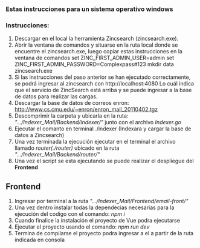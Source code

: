 ### Estas instrucciones para un sistema operativo windows
### Instrucciones:
1. Descargar en el local la herramienta Zincsearch (zincsearch.exe).
2. Abrir la ventana de comandos y situarse en la ruta local donde se encuentre el zincsearch.exe, luego copiar estas 
instrucciones en la ventana de comandos
set ZINC_FIRST_ADMIN_USER=admin
set ZINC_FIRST_ADMIN_PASSWORD=Complexpass#123
mkdir data
zincsearch.exe
3. Si las instrucciones del paso anterior se han ejecutado correctamente, se podrá ingresar al zincsearch con 
http://localhost:4080 
Lo cuál indica que el servicio de ZincSearch está arriba y se puede ingresar a la base de datos para realizar las cargas.
4. Descargar la base de datos de correos enron: http://www.cs.cmu.edu/~enron/enron_mail_20110402.tgz
5. Descomprimir la carpeta y ubicarla en la ruta: *".../Indexer_Mail/Backend/indexer/"* junto con el archivo *Indexer.go*
6. Ejecutar el comanto en terminal ./indexer (Indexara y cargar la base de datos a Zincsearch)
7. Una vez terminada la ejecución ejecutar en el terminal el archivo llamado *router(./router)* ubicado en la ruta *".../Indexer_Mail/Backend/router/"*
8. Una vez el script se esta ejecutando se puede realizar el despliegue del **Frontend**

## Frontend
1. Ingresar por terminal a la ruta *".../Indexer_Mail/Frontend/email-front/"*
2. Una vez dentro instalar todas la dependecias necesarias para la ejecución del codigo con el comando: *npm i*
3. Cuando finalice la instalación el proyecto de Vue podra ejecutarse
4. Ejecutar el proyecto usando el comando: *npm run dev*
5. Termina de compilarse el proyecto podra ingresar a el a partir de la ruta indicada en consola
